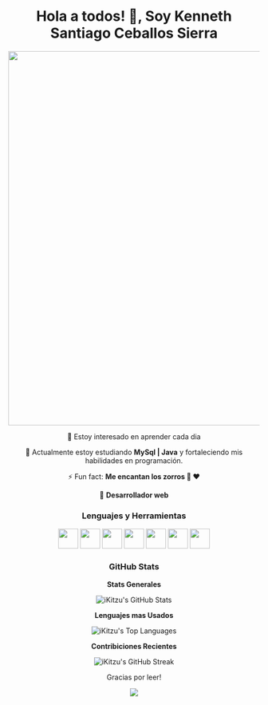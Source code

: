 <div align="center">
  <h1>Hola a todos! 👋, Soy Kenneth Santiago Ceballos Sierra</h1>

  <p>
    <img src="https://github.com/iKitzu/iKitzu/assets/156432424/59d6857c-710f-407b-b2d2-2709d75c6e35" width="750"/>
  </p>

  <p>
    👀 Estoy interesado en aprender cada dia
  </p>

  <p>
    🌱 Actualmente estoy estudiando <strong>MySql | Java</strong> y fortaleciendo mis habilidades en programación.
  </p>



  <p>
    ⚡ Fun fact: <strong>Me encantan los zorros 🦊 ❤️</strong>
  </p>

  <p>
    📲 <strong>Desarrollador web</strong>
  </p>

  <h3>Lenguajes y Herramientas</h3>
  <p>
    <img src="https://cdn.jsdelivr.net/gh/devicons/devicon/icons/python/python-original.svg" width="40" height="40"/>
    <img src="https://cdn.jsdelivr.net/gh/devicons/devicon/icons/html5/html5-original.svg" width="40" height="40"/> 
    <img src="https://cdn.jsdelivr.net/gh/devicons/devicon/icons/css3/css3-original.svg" width="40" height="40"/> 
    <img src="https://cdn.jsdelivr.net/gh/devicons/devicon/icons/javascript/javascript-original.svg" width="40" height="40"/> 
    <img src="https://cdn.jsdelivr.net/gh/devicons/devicon/icons/figma/figma-original.svg" width="40" height="40"/> 
    <img src="https://cdn.jsdelivr.net/gh/devicons/devicon/icons/mysql/mysql-original.svg" width="40" height="40"/> 
    <img src="https://cdn.jsdelivr.net/gh/devicons/devicon/icons/git/git-original.svg" width="40" height="40"/> 
  </p>
  
<h3 align="center">GitHub Stats</h3>
<p align="center">
  <strong>Stats Generales</strong>
</p>
<p align="center">
  <img src="https://github-readme-stats.vercel.app/api?username=iKitzu&show_icons=true&theme=radical" alt="iKitzu's GitHub Stats" />
</p>
<p align="center">
  <strong>Lenguajes mas Usados</strong>
</p>
<p align="center">
  <img src="https://github-readme-stats.vercel.app/api/top-langs/?username=iKitzu&layout=compact&theme=radical" alt="iKitzu's Top Languages" />
</p>
<p align="center">
  <strong>Contribiciones Recientes</strong>
</p>
<p align="center">
  <img src="https://github-readme-streak-stats.herokuapp.com/?user=iKitzu&theme=radical" alt="iKitzu's GitHub Streak" />
</p>



  <p>
    Gracias por leer!
  </p>
   <p>
    <img src="https://hits.seeyoufarm.com/api/count/incr/badge.svg?url=https://github.com/iKitzu&count_bg=%2379C83D&title_bg=%23555555&icon=github.svg&icon_color=%23E7E7E7&title=Visitas&edge_flat=false"/>
  </p>
</div>
